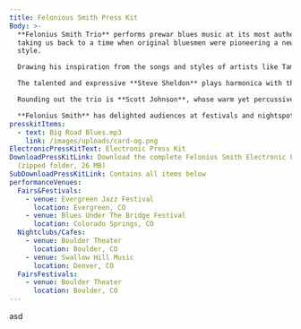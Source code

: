 ```yaml
---
title: Felonious Smith Press Kit
Body: >-
  **Felonius Smith Trio** performs prewar blues music at its most authentic -
  taking us back to a time when original bluesmen were pioneering a new musical
  style.

  Drawing his inspiration from the songs and styles of artists like Tampa Red and Fred McDowell, **Felonius Smith’s** National slide and snappy finger picking guitar style transports one back some 80 years, relaxing on a river bank in southern Mississippi.

  The talented and expressive **Steve Sheldon** plays harmonica with the group. His love of the old country blues and his experience with American roots musical styles are reflected in his melodic sense and traditional sound.

  Rounding out the trio is **Scott Johnson**, whose warm yet percussive approach to his upright bass provides the backbone of the group’s historic Americana blues sound. When he doubles on sousaphone, it invokes the vibe of a jug band or New Orleans street band.

  **Felonius Smith** has delighted audiences at festivals and nightspots on the Front Range for 10 years, sharing the stage with Richie Havens, Koko Taylor and David Bromberg.
presskitItems:
  - text: Big Road Blues.mp3
    link: /images/uploads/card-og.png
ElectronicPressKitText: Electronic Press Kit
DownloadPressKitLink: Download the complete Felonius Smith Electronic Press Kit
  (zipped folder, 26 MB)
SubDownloadPressKitLink: Contains all items below
performanceVenues:
  Fairs&Festivals:
    - venue: Evergreen Jazz Festival
      location: Evergreen, CO
    - venue: Blues Under The Bridge Festival
      location: Colorado Springs, CO
  Nightclubs/Cafes:
    - venue: Boulder Theater
      location: Boulder, CO
    - venue: Swallow Hill Music
      location: Denver, CO
  FairsFestivals:
    - venue: Boulder Theater
      location: Boulder, CO
---
```

asd
